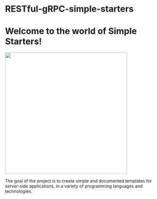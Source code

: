# RESTful-gRPC-simple-starters

# Welcome to the world of Simple Starters!
<img src="https://imgur.com/Io9QY36.png" width="400">

The goal of the project is to create simple and documented templates for server-side applications,
in a variety of programming languages and technologies.

